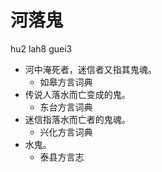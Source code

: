 # 河落鬼
hu2 lah8 guei3
+ 河中淹死者，迷信者又指其鬼魂。
  * 如皋方言词典
+ 传说人落水而亡变成的鬼。
  * 东台方言词典
+ 迷信指落水而亡者的鬼魂。
  * 兴化方言词典
+ 水鬼。
  * 泰县方言志
